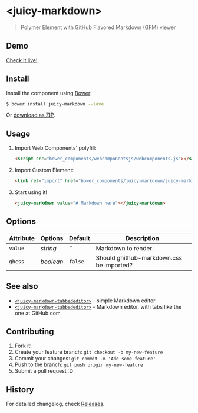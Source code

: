 # &lt;juicy-markdown&gt;

> Polymer Element with GitHub Flavored Markdown (GFM) viewer

## Demo

[Check it live!](http://Juicy.github.io/juicy-markdown)

## Install

Install the component using [Bower](http://bower.io/):

```sh
$ bower install juicy-markdown --save
```

Or [download as ZIP](https://github.com/Juicy/juicy-markdown/archive/gh-pages.zip).

## Usage

1. Import Web Components' polyfill:

    ```html
    <script src="bower_components/webcomponentsjs/webcomponents.js"></script>
    ```

2. Import Custom Element:

    ```html
    <link rel="import" href="bower_components/juicy-markdown/juicy-markdown.html">
    ```

3. Start using it!

    ```html
    <juicy-markdown value="# Markdown here"></juicy-markdown>
    ```

## Options

Attribute | Options  | Default | Description
---       | ---      | ---     | ---
`value`   | *string* | ``      | Markdown to render.
`ghcss`   | *boolean* | `false` | Should ghithub-markdown.css be imported?

## See also

 - [`<juicy-markdown-tabbededitor>`](https://github.com/Juicy/juicy-markdown-editor) - simple Markdown editor
 - [`<juicy-markdown-tabbededitor>`](https://github.com/Juicy/juicy-markdown-tabbededitor) - Markdown editor, with tabs like the one at GitHub.com

## Contributing

1. Fork it!
2. Create your feature branch: `git checkout -b my-new-feature`
3. Commit your changes: `git commit -m 'Add some feature'`
4. Push to the branch: `git push origin my-new-feature`
5. Submit a pull request :D

## History

For detailed changelog, check [Releases](https://github.com/Juicy/juicy-markdown/releases).
